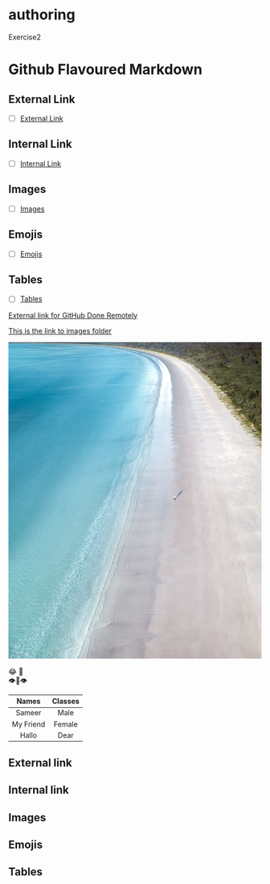 # authoring
Exercise2
# Github Flavoured Markdown
## External Link
 - [ ] [External Link](#External_Link)
 
## Internal Link
- [ ] [Internal Link](#Internal_Link)

## Images
- [ ] [Images](Images)

## Emojis
- [ ] [Emojis](Emojis)

## Tables
- [ ] [Tables](Tables)






[External link for GitHub Done Remotely](https://help.github.com/)

[This is the link to images folder](https://github.com/BanSameer/authoring/tree/main/Picturesfolderex2)

![This is an Image from Image folder](https://github.com/BanSameer/authoring/blob/main/Picturesfolderex2/pexels-ben-mack-5326942.jpg)

:joy: 🤖
\
👁👄👁


Names | Classes |
:----:|:------:
Sameer| Male |
My Friend | Female|
Hallo | Dear 


 ## <a name="External_Link">External link</a> 
 ## <a name="Internal_Link">Internal link</a> 
 ## <a name="Images">Images</a> 
 ## <a name="Emojis">Emojis</a> 
 ## <a name="Tables">Tables</a> 



